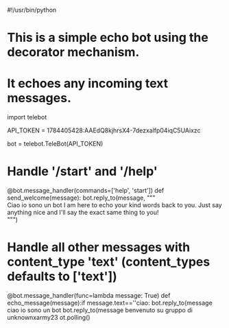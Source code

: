 
#!/usr/bin/python

# This is a simple echo bot using the decorator mechanism.
# It echoes any incoming text messages.

import telebot

API_TOKEN = 1784405428:AAEdQ8kjhrsX4-7dezxalfp04iqC5UAixzc

bot = telebot.TeleBot(API_TOKEN)


# Handle '/start' and '/help'
@bot.message_handler(commands=['help', 'start'])
def send_welcome(message):
    bot.reply_to(message, """\
Ciao io sono un bot
I am here to echo your kind words back to you. Just say anything nice and I'll say the exact same thing to you!\
""")


# Handle all other messages with content_type 'text' (content_types defaults to ['text'])
@bot.message_handler(func=lambda message: True)
def echo_message(message):if message.text==''ciao:
    bot.reply_to(message ciao io sono un bot
  bot.reply_to(message benvenuto su gruppo di unknownxarmy23
     ot.polling()
